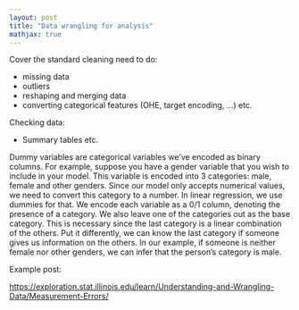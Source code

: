 ```yaml
---
layout: post
title: "Data wrangling for analysis"
mathjax: true
---
```


Cover the standard cleaning need to do:

- missing data
- outliers
- reshaping and merging data
- converting categorical features (OHE, target encoding, ...) etc.

Checking data: 
- Summary tables etc.



Dummy variables are categorical variables we’ve encoded as binary columns. For example, suppose you have a gender variable that you wish to include in your model. This variable is encoded into 3 categories: male, female and other genders. Since our model only accepts numerical values, we need to convert this category to a number. In linear regression, we use dummies for that. We encode each variable as a 0/1 column, denoting the presence of a category. We also leave one of the categories out as the base category. This is necessary since the last category is a linear combination of the others. Put it differently, we can know the last category if someone gives us information on the others. In our example, if someone is neither female nor other genders, we can infer that the person’s category is male.


Example post:

https://exploration.stat.illinois.edu/learn/Understanding-and-Wrangling-Data/Measurement-Errors/ 
